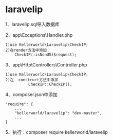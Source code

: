 # laravelip
1、laravelip.sql导入数据库

2、app\Exceptions\Handler.php

    1)use Kellerworld\Laravelip\CheckIP;
    2)在render方法中添加 
        CheckIP::isNonUS($request);
3、app\Http\Controllers\Controller.php

    1)use Kellerworld\Laravelip\CheckIP;
    2)在__construct方法中添加 
              CheckIP::CheckIP();
4、composer.json中添加

    "require": {
        ...
        "kellerworld/laravelip": "dev-master",
        ... 
    }
5、执行：composer require kellerworld/laravelip              
